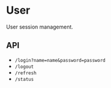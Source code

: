 # User

User session management.

## API

- `/login?name=name&password=password`
- `/logout`
- `/refresh`
- `/status`
